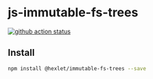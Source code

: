 # js-immutable-fs-trees

[![github action status](https://github.com/hexlet-components/js-immutable-fs-trees/workflows/Node%20CI/badge.svg)](https://github.com/hexlet-components/js-immutable-fs-trees/actions)

## Install

```sh
npm install @hexlet/immutable-fs-trees --save
```